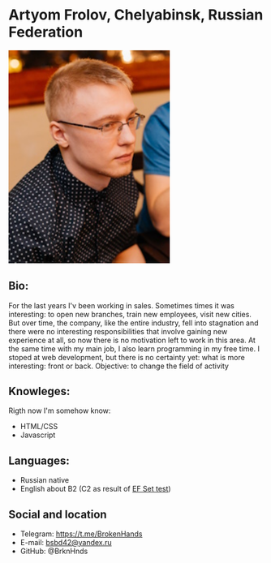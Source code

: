 # Artyom Frolov, Chelyabinsk, Russian Federation
<!-- ![](./photo.jpg) -->
<!-- <div id = style="text-align: right">
<img src="./photo.jpg" alt="drawing" width="200"/>
</div> -->

<div>
    <img src="./photo200px.jpg" alt="photo" width="318" /> 
</div>

## Bio:
For the last years I'v been working in sales. Sometimes times it was interesting: to open new branches, train new employees, visit new cities. But over time, the company, like the entire industry, fell into stagnation and there were no interesting responsibilities that involve gaining new experience at all, so now there is no motivation left to work in this area.
At the same time with my main job, I also learn programming in my free time. I stoped at web development, but there is no certainty yet: what is more interesting: front or back.
Objective: to change the field of activity

## Knowleges:
Rigth now I'm somehow know:
*   HTML/CSS
*   Javascript 

## Languages:
*   Russian native
*   English about B2 (C2 as result of [EF Set test](EFSET.org))

## Social and location
*   Telegram: https://t.me/BrokenHands
*   E-mail: bsbd42@yandex.ru
*   GitHub: @BrknHnds
